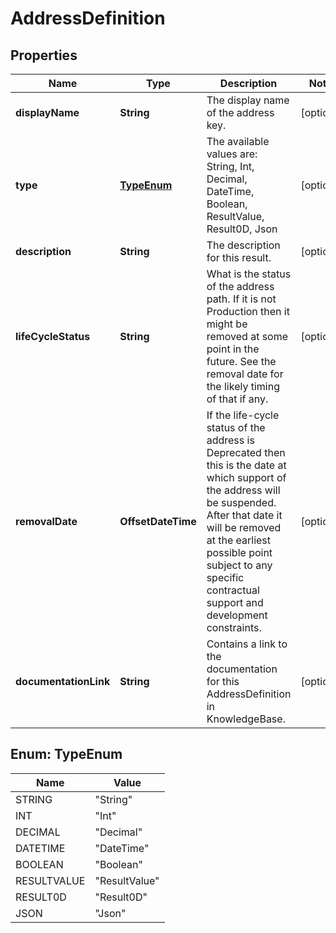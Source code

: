 

# AddressDefinition


## Properties

Name | Type | Description | Notes
------------ | ------------- | ------------- | -------------
**displayName** | **String** | The display name of the address key. |  [optional]
**type** | [**TypeEnum**](#TypeEnum) | The available values are: String, Int, Decimal, DateTime, Boolean, ResultValue, Result0D, Json |  [optional]
**description** | **String** | The description for this result. |  [optional]
**lifeCycleStatus** | **String** | What is the status of the address path. If it is not Production then it might be removed at some point in the future.  See the removal date for the likely timing of that if any. |  [optional]
**removalDate** | **OffsetDateTime** | If the life-cycle status of the address is Deprecated then this is the date at which support of the address will be suspended.  After that date it will be removed at the earliest possible point subject to any specific contractual support and development constraints. |  [optional]
**documentationLink** | **String** | Contains a link to the documentation for this AddressDefinition in KnowledgeBase. |  [optional]



## Enum: TypeEnum

Name | Value
---- | -----
STRING | &quot;String&quot;
INT | &quot;Int&quot;
DECIMAL | &quot;Decimal&quot;
DATETIME | &quot;DateTime&quot;
BOOLEAN | &quot;Boolean&quot;
RESULTVALUE | &quot;ResultValue&quot;
RESULT0D | &quot;Result0D&quot;
JSON | &quot;Json&quot;



